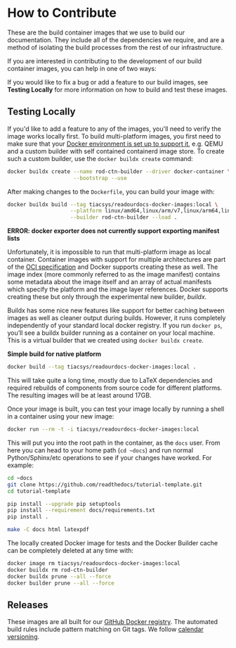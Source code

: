 # How to Contribute

These are the build container images that we use to build our documentation.
They include all of the dependencies we require, and are a method of isolating
the build processes from the rest of our infrastructure.

If you are interested in contributing to the development of our build container
images, you can help in one of two ways:

If you would like to fix a bug or add a feature to our build images, see
**Testing Locally** for more information on how to build and test these images.

## Testing Locally

If you'd like to add a feature to any of the images, you'll need to verify the
image works locally first. To build multi-platform images, you first need to
make sure that your [Docker environment is set up to support it](
https://docs.docker.com/build/building/multi-platform/#prerequisites),
e.g. QEMU and a custom builder with self contained containerd image store.
To create such a custom builder, use the ``docker buildx create`` command:

```bash
docker buildx create --name rod-ctn-builder --driver docker-container \
                     --bootstrap --use
```

After making changes to the ``Dockerfile``, you can build your image with:

```bash
docker buildx build --tag tiacsys/readourdocs-docker-images:local \
                    --platform linux/amd64,linux/arm/v7,linux/arm64,linux/riscv64,linux/ppc64le \
                    --builder rod-ctn-builder --load .
```

**ERROR: docker exporter does not currently support exporting manifest lists**

Unfortunately, it is impossible to run that multi-platform image as local
container. Container images with support for multiple architectures are part of
the [OCI specification](
https://github.com/opencontainers/image-spec/blob/main/image-index.md) and
Docker supports creating these as well. The image index (more commonly referred
to as the image manifest) contains some metadata about the image itself and an
array of actual manifests which specify the platform and the image layer
references. Docker supports creating these but only through the experimental
new builder, *buildx*.

Buildx has some nice new features like support for better caching between
images as well as cleaner output during builds. However, it runs completely
independently of your standard local docker registry. If you run ``docker ps``,
you’ll see a buildx builder running as a container on your local machine. This
is a virtual builder that we created using ``docker buildx create``.

**Simple build for native platform**

```bash
docker build --tag tiacsys/readourdocs-docker-images:local .
```

This will take quite a long time, mostly due to LaTeX dependencies and required
rebuilds of components from source code for different platforms. The resulting
images will be at least around 17GB.

Once your image is built, you can test your image locally by running a shell in
a container using your new image:

```bash
docker run --rm -t -i tiacsys/readourdocs-docker-images:local
```

This will put you into the root path in the container, as the ``docs`` user.
From here you can head to your home path (``cd ~docs``) and run normal
Python/Sphinx/etc operations to see if your changes have worked. For example:

```bash
cd ~docs
git clone https://github.com/readthedocs/tutorial-template.git
cd tutorial-template
```

```bash
pip install --upgrade pip setuptools
pip install --requirement docs/requirements.txt
pip install .
```

```bash
make -C docs html latexpdf
```

The locally created Docker image for tests and the Docker Builder cache can be
completely deleted at any time with:

```bash
docker image rm tiacsys/readourdocs-docker-images:local
docker buildx rm rod-ctn-builder
docker buildx prune --all --force
docker builder prune --all --force
```

Releases
--------

These images are all built for our [GitHub Docker registry](
https://github.com/orgs/tiacsys/packages/container/package/readourdocs-docker-images).
The automated build rules include pattern matching on Git tags. We follow
[calendar versioning](https://calver.org/).
